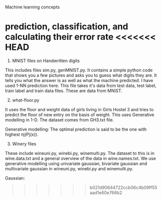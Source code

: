 Machine learning concepts

prediction, classification, and calculating their error rate 
<<<<<<< HEAD
=======

1. MNIST files on Handwritten digits

This includes files sim.py, genMNIST.py. It contains a simple python code that shows you a few pictures and asks you to guess what digits they are. It tells you what the answer is as well as what the machine predicted. I have used 1-NN prediction here. This file takes it's data from test data, test label, train label and train data files. These are data from MNIST.

2. what-floor.py

It uses the floor and weight data of girls living in Girls Hostel 3 and tries to predict the floor of new entry on the basis of weight. This uses Generative modelling in 1-D. The dataset comes from GH3.txt file. 

Generative modelling:
The optimal prediction is said to be the one with highest πj(Pj(x)).

3. Winery files

These include wineuni.py, winebi.py, winemulti.py. The dataset to this is in wine.data.txt and a general overview of the data in wine.names.txt. We use generative modelling using univariate gaussian, bivariate gaussian and multivariate gaussian in wineuni.py, winebi.py and winemulti.py.

Gaussian:

>>>>>>> b021d90644722ccb06c4b09ff55aad1e60e766b2

